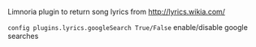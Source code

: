 Limnoria plugin to return song lyrics from http://lyrics.wikia.com/

`config plugins.lyrics.googleSearch True/False` enable/disable google searches
